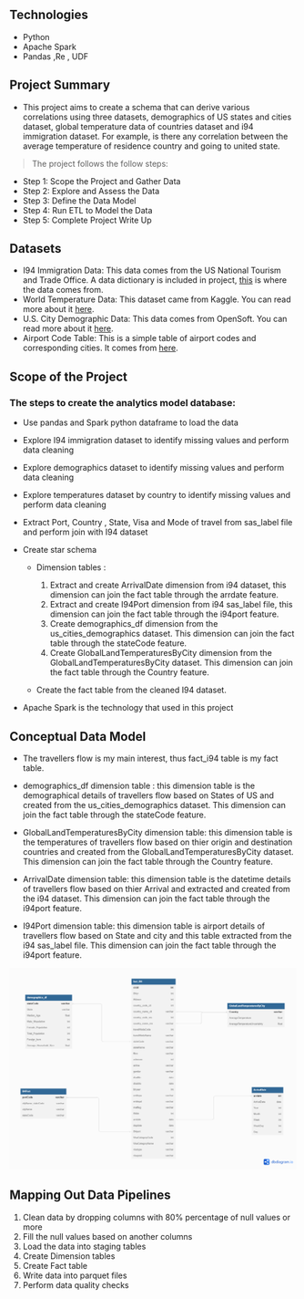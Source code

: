 ## Technologies
* Python
* Apache Spark 
* Pandas ,Re , UDF

## Project Summary

* This project aims to create a schema that can derive various correlations using three datasets, demographics of US states and cities dataset, global temperature data of countries dataset and i94 immigration dataset. For example, is there any correlation between the average temperature of residence country and going to united state.



> The project follows the follow steps:

* Step 1: Scope the Project and Gather Data
* Step 2: Explore and Assess the Data
* Step 3: Define the Data Model
* Step 4: Run ETL to Model the Data
* Step 5: Complete Project Write Up

## Datasets 
- I94 Immigration Data: This data comes from the US National Tourism and Trade Office. A data dictionary is included in project, [this](https://www.trade.gov/national-travel-and-tourism-office) is where the data comes from.
- World Temperature Data: This dataset came from Kaggle. You can read more about it [here](https://www.kaggle.com/datasets/berkeleyearth/climate-change-earth-surface-temperature-data).
- U.S. City Demographic Data: This data comes from OpenSoft. You can read more about it [here](https://public.opendatasoft.com/explore/dataset/us-cities-demographics/export/).
- Airport Code Table: This is a simple table of airport codes and corresponding cities. It comes from [here](https://datahub.io/core/airport-codes#data).

## Scope of the Project
### The steps to create the analytics model database: 
- Use pandas and Spark python dataframe to load the data
- Explore I94 immigration dataset to identify missing values and perform data cleaning
- Explore demographics dataset to identify missing values and perform data cleaning
- Explore temperatures dataset by country to identify missing values and perform data cleaning
- Extract Port, Country , State, Visa and Mode of travel from sas_label file and perform join with I94 dataset
- Create star schema
    - Dimension tables :
        1. Extract and create ArrivalDate dimension from i94 dataset, this dimension can join the fact table through the arrdate feature. 
        2. Extract and create I94Port dimension from i94 sas_label file, this dimension can join the fact table through the i94port feature.
        3. Create demographics_df dimension from the us_cities_demographics dataset. This dimension can join the fact table through the stateCode feature.
        4. Create GlobalLandTemperaturesByCity dimension from the GlobalLandTemperaturesByCity dataset. This dimension can join the fact table through the Country feature.
        
    - Create the fact table from the cleaned I94 dataset.

-  Apache Spark is the technology that used in this project

## Conceptual Data Model

- The travellers flow is my main interest, thus fact_i94 table is my fact table.

- demographics_df dimension table : this dimension table is the demographical details of travellers flow based on States of US and created from the us_cities_demographics dataset. This dimension can join the fact table through the stateCode feature.

- GlobalLandTemperaturesByCity dimension table: this dimension table is the temperatures  of travellers flow based on thier origin and destination countries and created from the GlobalLandTemperaturesByCity dataset. This dimension can join the fact table through the Country feature.

- ArrivalDate dimension table: this dimension table is the datetime details of travellers flow based on thier Arrival and extracted and created from the i94 dataset. This dimension can join the fact table through the i94port feature.

- I94Port dimension table: this dimension table is airport details of travellers flow based on State and city and this table extracted from the i94 sas_label file. This dimension can join the fact table through the i94port feature.

![ModelPic](ModelPic.png)

## Mapping Out Data Pipelines

1. Clean data by dropping columns with 80% percentage of null values or more 
2. Fill the null values based on another columns 
3. Load the data into staging tables
4. Create Dimension tables
5. Create Fact table
6. Write data into parquet files
7. Perform data quality checks
